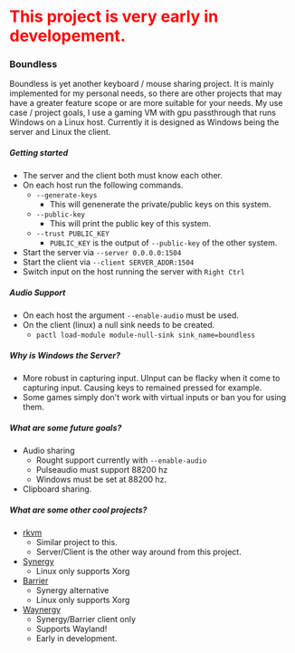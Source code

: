 # <font color="red">This project is very early in developement.</font>

### Boundless

Boundless is yet another keyboard / mouse sharing project. It is mainly implemented for my personal needs, so there are other projects that may have a greater feature scope or are more suitable for your needs. My use case / project goals, I use a gaming VM with gpu passthrough that runs Windows on a Linux host. Currently it is designed as Windows being the server and Linux the client.

##### Getting started

- The server and the client both must know each other.
- On each host run the following commands.
  - ``--generate-keys``
    - This will genenerate the private/public keys on this system.
  - ``--public-key``
    - This will print the public key of this system.
  - ``--trust PUBLIC_KEY``
    - ``PUBLIC_KEY`` is the output of ``--public-key`` of the other system.
- Start the server via ``--server 0.0.0.0:1504``
- Start the client via ``--client SERVER_ADDR:1504``
- Switch input on the host running the server with ``Right Ctrl``

##### Audio Support
- On each host the argument `--enable-audio` must be used.
- On the client (linux) a null sink needs to be created.
  - `pactl load-module module-null-sink sink_name=boundless`

##### Why is Windows the Server?
- More robust in capturing input. UInput can be flacky when it come to capturing input. Causing keys to remained pressed for example.
- Some games simply don't work with virtual inputs or ban you for using them.

##### What are some future goals?
- Audio sharing
  - Rought support currently with `--enable-audio`
  - Pulseaudio must support 88200 hz
  - Windows must be set at 88200 hz.
- Clipboard sharing.

##### What are some other cool projects?
- [rkvm](https://github.com/htrefil/rkvm)
    - Similar project to this. 
    - Server/Client is the other way around from this project.
- [Synergy](https://symless.com/synergy)
    - Linux only supports Xorg
- [Barrier](https://github.com/debauchee/barrier)
    - Synergy alternative
    - Linux only supports Xorg
- [Waynergy](https://github.com/r-c-f/waynergy)
    - Synergy/Barrier client only
    - Supports Wayland!
    - Early in development.
